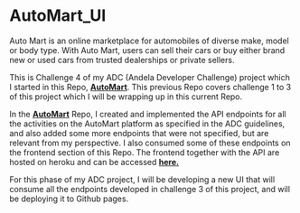 # AutoMart_UI

Auto Mart is an online marketplace for automobiles of diverse make, model or body type. With Auto Mart, users can sell their cars or buy either brand new or used cars from trusted dealerships or private sellers.

This is Challenge 4 of my ADC (Andela Developer Challenge) project which I started in this Repo, [**AutoMart**](https://github.com/chuksjoe/AutoMart). This previous Repo covers challenge 1 to 3 of this project which I will be wrapping up in this current Repo.

In the [**AutoMart**](https://github.com/chuksjoe/AutoMart) Repo, I created and implemented the API endpoints for all the activities on the AutoMart platform as specified in the ADC guidelines, and also added some more endpoints that were not specified, but are relevant from my perspective. I also consumed some of these endpoints on the frontend section of this Repo. The frontend together with the API are hosted on heroku and can be accessed [**here.**](https://auto-mart-adc.herokuapp.com)

For this phase of my ADC project, I will be developing a new UI that will consume all the endpoints developed in challenge 3 of this project, and will be deploying it to Github pages.
